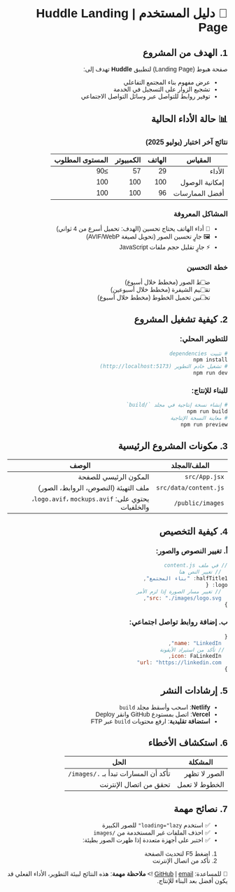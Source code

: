<div dir="rtl" style="text-align: right; font-family: 'Arial';">

# 📖 دليل المستخدم | Huddle Landing Page

## 1. الهدف من المشروع
صفحة هبوط (Landing Page) لتطبيق **Huddle** تهدف إلى:
- عرض مفهوم بناء المجتمع التفاعلي
- تشجيع الزوار على التسجيل في الخدمة
- توفير روابط للتواصل عبر وسائل التواصل الاجتماعي

## 📊 حالة الأداء الحالية

### نتائج آخر اختبار (يوليو 2025)
| المقياس       | الهاتف | الكمبيوتر | المستوى المطلوب |
|--------------|--------|-----------|------------------|
| الأداء       | 29     | 57        | ≥90              |
| إمكانية الوصول | 100    | 100       | 100              |
| أفضل الممارسات | 96     | 100       | 100              |

### المشاكل المعروفة
- 🐢 أداء الهاتف يحتاج تحسين (الهدف: تحميل أسرع من 4 ثواني)
- 🖼️ جارٍ تحسين الصور (تحويل لصيغة AVIF/WebP)
- ⚡ جارٍ تقليل حجم ملفات JavaScript

### خطة التحسين
- [ ] ضغط الصور (مخطط خلال أسبوع)
- [ ] تقسيم الشيفرة (مخطط خلال أسبوعين)
- [ ] تحسين تحميل الخطوط (مخطط خلال أسبوع)

## 2. كيفية تشغيل المشروع
### للتطوير المحلي:
```bash
# تثبيت dependencies
npm install
# تشغيل خادم التطوير (http://localhost:5173)
npm run dev
```

### للبناء للإنتاج:
```bash
# إنشاء نسخة إنتاجية في مجلد `/build`
npm run build
# معاينة النسخة الإنتاجية
npm run preview
```

## 3. مكونات المشروع الرئيسية
| الملف/المجلد       | الوصف                                                                 |
|---------------------|----------------------------------------------------------------------|
| `src/App.jsx`       | المكون الرئيسي للصفحة                                               |
| `src/data/content.js` | ملف التهيئة (النصوص، الروابط، الصور)                               |
| `public/images/`    | يحتوي على: `logo.avif`، `mockups.avif`، والخلفيات                     |

## 4. كيفية التخصيص
### أ. تغيير النصوص والصور:
```js
// في ملف content.js
  // تغيير النص هنا
halfTitle1: "بناء المجتمع",
logo: {
  // تغيير مسار الصورة إذا لزم الأمر
  src: "./images/logo.svg",
}
```

### ب. إضافة روابط تواصل اجتماعي:
```js
{
  name: "LinkedIn",
 // تأكد من استيراد الأيقونة
  icon: FaLinkedIn,
  url: "https://linkedin.com"
}
```

## 5. إرشادات النشر
- **Netlify**: اسحب وأسقط مجلد `build`
- **Vercel**: اتصل بمستودع GitHub وانقر Deploy
- **استضافة تقليدية**: ارفع محتويات `build` عبر FTP

## 6. استكشاف الأخطاء
| المشكلة           | الحل                                  |
|--------------------|---------------------------------------|
| الصور لا تظهر     | تأكد أن المسارات تبدأ بـ `./images/`  |
| الخطوط لا تعمل    | تحقق من اتصال الإنترنت               |

## 7. نصائح مهمة
- ✅ استخدم `loading="lazy"` للصور الكبيرة
- ✅ احذف الملفات غير المستخدمة من `/images`
- ✅ اختبر على أجهزة متعددة
إذا ظهرت الصور بطيئة:
1. اضغط F5 لتحديث الصفحة
2. تأكد من اتصال الإنترنت

📌 للمساعدة: [GitHub](https://github.com/AbdulrahmanFrontend/huddle-landing-abdulrahman?tab=readme-ov-file) | [email](abdulrahman.abdelstar@ggmail.com)
!> **ملاحظة مهمة**: هذه النتائج لبيئة التطوير، الأداء الفعلي قد يكون أفضل بعد البناء للإنتاج.
</div>